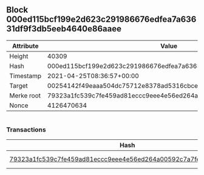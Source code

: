 ## Block 000ed115bcf199e2d623c291986676edfea7a63631df9f3db5eeb4640e86aaee

Attribute | Value
--- | ---
Height | 40309
Hash | 000ed115bcf199e2d623c291986676edfea7a63631df9f3db5eeb4640e86aaee
Timestamp | 2021-04-25T08:36:57+00:00
Target | 00254142f49eaaa504dc75712e8378ad5316cbcead634704b3734b6271167cc4
Merke root | 79323a1fc539c7fe459ad81eccc9eee4e56ed264a00592c7a7feeaab899082b1
Nonce | 4126470634

```

```

### Transactions

Hash | Amount
--- | ---
[79323a1fc539c7fe459ad81eccc9eee4e56ed264a00592c7a7feeaab899082b1](79323a1fc539c7fe459ad81eccc9eee4e56ed264a00592c7a7feeaab899082b1.md) | 10.00000000 SKEPTI 
